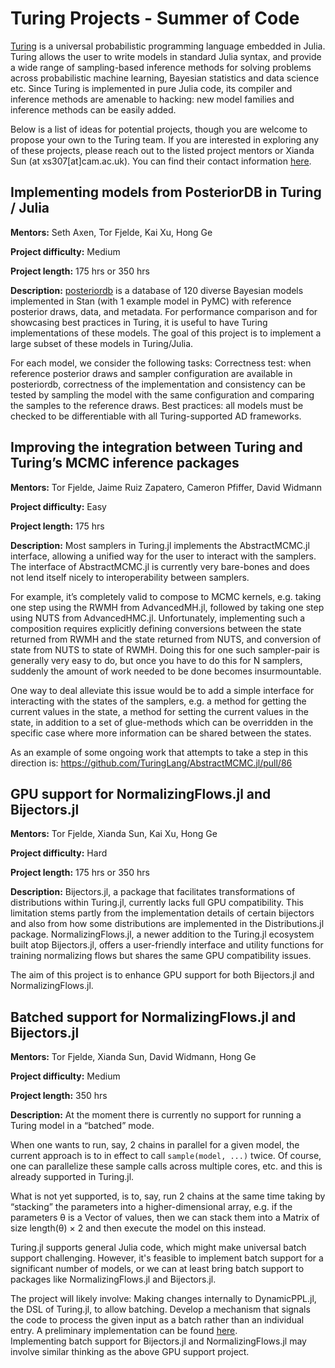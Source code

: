 # Turing Projects - Summer of Code

[Turing](https://turinglang.org/) is a universal probabilistic programming language embedded in Julia.
Turing allows the user to write models in standard Julia syntax, and provide a wide range of sampling-based inference methods for solving problems across probabilistic machine learning, Bayesian statistics and data science etc.
Since Turing is implemented in pure Julia code, its compiler and inference methods are amenable to hacking: new model families and inference methods can be easily added.

Below is a list of ideas for potential projects, though you are welcome to propose your own to the Turing team.
If you are interested in exploring any of these projects, please reach out to the listed project mentors or Xianda Sun (at xs307[at]cam.ac.uk). You can find their contact information [here](https://turinglang.org/stable/team).

## Implementing models from PosteriorDB in Turing / Julia

**Mentors:** Seth Axen, Tor Fjelde, Kai Xu, Hong Ge

**Project difficulty:** Medium

**Project length:** 175 hrs or 350 hrs

**Description:**
[posteriordb](https://github.com/stan-dev/posteriordb) is a database of 120 diverse Bayesian models implemented in Stan (with 1 example model in PyMC) with reference posterior draws, data, and metadata.
For performance comparison and for showcasing best practices in Turing, it is useful to have Turing implementations of these models.
The goal of this project is to implement a large subset of these models in Turing/Julia.

For each model, we consider the following tasks:
Correctness test: when reference posterior draws and sampler configuration are available in posteriordb, correctness of the implementation and consistency can be tested by sampling the model with the same configuration and comparing the samples to the reference draws.
Best practices: all models must be checked to be differentiable with all Turing-supported AD frameworks.

## Improving the integration between Turing and Turing’s MCMC inference packages

**Mentors:** Tor Fjelde, Jaime Ruiz Zapatero, Cameron Pfiffer, David Widmann

**Project difficulty:** Easy

**Project length:** 175 hrs

**Description:**
Most samplers in Turing.jl implements the AbstractMCMC.jl interface, allowing a unified way for the user to interact with the samplers.
The interface of AbstractMCMC.jl is currently very bare-bones and does not lend itself nicely to interoperability between samplers.

For example, it’s completely valid to compose to MCMC kernels, e.g. taking one step using the RWMH from AdvancedMH.jl, followed by taking one step using NUTS from AdvancedHMC.jl.
Unfortunately, implementing such a composition requires explicitly defining conversions between the state returned from RWMH and the state returned from NUTS, and conversion of state from NUTS to state of RWMH.
Doing this for one such sampler-pair is generally very easy to do, but once you have to do this for N samplers, suddenly the amount of work needed to be done becomes insurmountable.

One way to deal alleviate this issue would be to add a simple interface for interacting with the states of the samplers, e.g. a method for getting the current values in the state, a method for setting the current values in the state, in addition to a set of glue-methods which can be overridden in the specific case where more information can be shared between the states.

As an example of some ongoing work that attempts to take a step in this direction is: <https://github.com/TuringLang/AbstractMCMC.jl/pull/86>

## GPU support for NormalizingFlows.jl and Bijectors.jl

**Mentors:** Tor Fjelde, Xianda Sun, Kai Xu, Hong Ge

**Project difficulty:** Hard

**Project length:** 175 hrs or 350 hrs

**Description:**
Bijectors.jl, a package that facilitates transformations of distributions within Turing.jl, currently lacks full GPU compatibility.
This limitation stems partly from the implementation details of certain bijectors and also from how some distributions are implemented in the Distributions.jl package.
NormalizingFlows.jl, a newer addition to the Turing.jl ecosystem built atop Bijectors.jl, offers a user-friendly interface and utility functions for training normalizing flows but shares the same GPU compatibility issues.

The aim of this project is to enhance GPU support for both Bijectors.jl and NormalizingFlows.jl.

## Batched support for NormalizingFlows.jl and Bijectors.jl

**Mentors:** Tor Fjelde, Xianda Sun, David Widmann, Hong Ge

**Project difficulty:** Medium

**Project length:** 350 hrs

**Description:**
At the moment there is currently no support for running a Turing model in a “batched” mode.

When one wants to run, say, 2 chains in parallel for a given model, the current approach is to in effect to call `sample(model, ...)` twice.
Of course, one can parallelize these sample calls across multiple cores, etc. and this is already supported in Turing.jl.

What is not yet supported, is to, say, run 2 chains at the same time taking by “stacking” the parameters into a higher-dimensional array, e.g. if the parameters θ is a Vector of values, then we can stack them into a Matrix of size length(θ) × 2 and then execute the model on this instead.

Turing.jl supports general Julia code, which might make universal batch support challenging. However, it's feasible to implement batch support for a significant number of models, or we can at least bring batch support to packages like NormalizingFlows.jl and Bijectors.jl.

The project will likely involve:
Making changes internally to DynamicPPL.jl, the DSL of Turing.jl, to allow batching.
Develop a mechanism that signals the code to process the given input as a batch rather than an individual entry. A preliminary implementation can be found [here](https://github.com/torfjelde/Batching.jl).  
Implementing batch support for Bijectors.jl and NormalizingFlows.jl may involve similar thinking as the above GPU support project.
